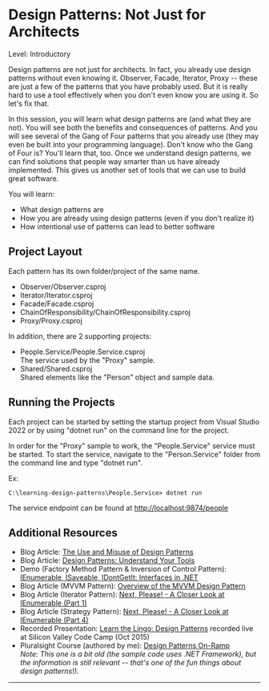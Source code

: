 # Design Patterns: Not Just for Architects  
Level: Introductory 

Design patterns are not just for architects. In fact, you already use design patterns without even knowing it. Observer, Facade, Iterator, Proxy -- these are just a few of the patterns that you have probably used. But it is really hard to use a tool effectively when you don't even know you are using it. So let's fix that.  

In this session, you will learn what design patterns are (and what they are not). You will see both the benefits and consequences of patterns. And you will see several of the Gang of Four patterns that you already use (they may even be built into your programming language). Don't know who the Gang of Four is? You'll learn that, too. Once we understand design patterns, we can find solutions that people way smarter than us have already implemented. This gives us another set of tools that we can use to build great software.  

You will learn:

* What design patterns are  
* How you are already using design patterns (even if you don't realize it)  
* How intentional use of patterns can lead to better software  

## Project Layout  

Each pattern has its own folder/project of the same name.  

* Observer/Observer.csproj  
* Iterator/Iterator.csproj  
* Facade/Facade.csproj  
* ChainOfResponsibility/ChainOfResponsibility.csproj  
* Proxy/Proxy.csproj  

In addition, there are 2 supporting projects:  

* People.Service/People.Service.csproj  
The service used by the "Proxy" sample.  
* Shared/Shared.csproj  
Shared elements like the "Person" object and sample data.  

## Running the Projects  
Each project can be started by setting the startup project from Visual Studio 2022 or by using "dotnet run" on the command line for the project.  

In order for the "Proxy" sample to work, the "People.Service" service must be started. To start the service, navigate to the "Person.Service" folder from the command line and type "dotnet run".

Ex:
```
C:\learning-design-patterns\People.Service> dotnet run
```  

The service endpoint can be found at [http://localhost:9874/people](http://localhost:9874/people)

## Additional Resources  

* Blog Article: [The Use and Misuse of Design Patterns](http://jeremybytes.blogspot.com/2010/07/use-and-misuse-of-design-patterns.html)  
* Blog Article: [Design Patterns: Understand Your Tools](http://jeremybytes.blogspot.com/2012/05/design-patterns-understand-your-tools.html)  
* Demo (Factory Method Pattern & Inversion of Control Pattern): [IEnumerable, ISaveable, IDontGetIt: Interfaces in .NET](http://www.jeremybytes.com/Demos.aspx#INT)  
* Blog Article (MVVM Pattern): [Overview of the MVVM Design Pattern](http://www.jeremybytes.com/Demos.aspx#INT)  
* Blog Article (Iterator Pattern): [Next, Please! - A Closer Look at IEnumerable (Part 1)](http://jeremybytes.blogspot.com/2012/05/next-please-closer-look-at-ienumerable.html)  
* Blog Article (Strategy Pattern): [Next, Please! - A Closer Look at IEnumerable (Part 4)](http://jeremybytes.blogspot.com/2012/05/next-please-closer-look-at-ienumerable_24.html)  
* Recorded Presentation: [Learn the Lingo: Design Patterns](https://youtu.be/QmSf2FtPvKA) recorded live at Silicon Valley Code Camp (Oct 2015)  
* Pluralsight Course (authored by me): [Design Patterns On-Ramp](http://www.pluralsight.com/training/Courses/TableOfContents/design-patterns-on-ramp)  
*Note: This one is a bit old (the sample code uses .NET Framework), but the information is still relevant -- that's one of the fun things about design patterns!).*

---
